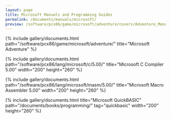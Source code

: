 ```yaml
---
layout: page
title: Microsoft Manuals and Programming Guides
permalink: /documents/manuals/microsoft/
preview: /software/pcx86/game/microsoft/adventure/covers/Adventure_Manual.jpg
---
```


{% include gallery/documents.html path="/software/pcx86/game/microsoft/adventure/" title="Microsoft Adventure" %}

{% include gallery/documents.html path="/software/pcx86/lang/microsoft/c/5.00/" title="Microsoft C Compiler 5.00" width="200" height="260" %}

{% include gallery/documents.html path="/software/pcx86/lang/microsoft/masm/5.00/" title="Microsoft Macro Assembler 5.00" width="200" height="260" %}

{% include gallery/documents.html title="Microsoft QuickBASIC" path="/documents/books/programming/" tag="quickbasic" width="200" height="260" %}

